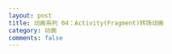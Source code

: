 ```yaml
---
layout: post
title: 动画系列 04：Activity(Fragment)转场动画
category: 动画
comments: false
---
```

 

	
	
	
	
	
	
	
	
	
	
	